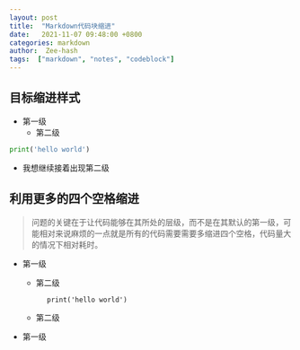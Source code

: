 ```yaml
---
layout: post
title:  "Markdown代码块缩进"
date:   2021-11-07 09:48:00 +0800
categories: markdown
author:  Zee-hash
tags:  ["markdown", "notes", "codeblock"]
---
```

## 目标缩进样式  
+ 第一级  
    + 第二级   

```python
print('hello world')
```  
+  我想继续接着出现第二级

## 利用更多的四个空格缩进  
> 问题的关键在于让代码能够在其所处的层级，而不是在其默认的第一级，可能相对来说麻烦的一点就是所有的代码需要需要多缩进四个空格，代码量大的情况下相对耗时。  

+ 第一级  
    + 第二级
    <!--首先，需要在这一行需要添加一个空行-->

            print('hello world')
    <!--在代码前需要增加空格，tab无法起到相同的效果-->
    
    + 第二级  
+ 第一级
